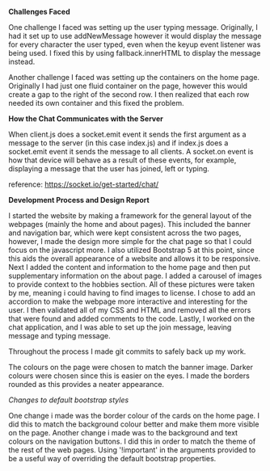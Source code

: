 **Challenges Faced**

One challenge I faced was setting up the user typing message. Originally, I had it set up to use addNewMessage however it would display the message for every character the user typed, even when the keyup event listener was being used. I fixed this by using fallback.innerHTML to display the message instead.

Another challenge I faced was setting up the containers on the home page. Originally I had just one fluid container on the page, however this would create a gap to the right of the second row. I then realized that each row needed its own container and this fixed the problem.

**How the Chat Communicates with the Server**

When client.js does a socket.emit event it sends the first argument as a message to the server (in this case index.js) and if index.js does a socket.emit event it sends the message to all clients. A socket.on event is how that device will behave as a result of these events, for example, displaying a message that the user has joined, left or typing.

reference: https://socket.io/get-started/chat/

**Development Process and Design Report**

I started the website by making a framework for the general layout of the webpages (mainly the home and about pages). This included the banner and navigation bar, which were kept consistent across the two pages, however, I made the design more simple for the chat page so that I could focus on the javascript more. I also utilized Bootstrap 5 at this point, since this aids the overall appearance of a website and allows it to be responsive. 
Next I added the content and information to the home page and then put supplementary information on the about page.
I added a carousel of images to provide context to the hobbies section. All of these pictures were taken by me, meaning i could having to find images to license. I chose to add an accordion to make the webpage more interactive and interesting for the user.
I then validated all of my CSS and HTML and removed all the errors that were found and added comments to the code.
Lastly, I worked on the chat application, and I was able to set up the join message, leaving message and typing message.

Throughout the process I made git commits to safely back up my work.

The colours on the page were chosen to match the banner image. Darker colours were chosen since this is easier on the eyes. I made the borders rounded as this provides a neater appearance.

*Changes to default bootstrap styles*

One change i made was the border colour of the cards on the home page. I did this to match the background colour better and make them more visible on the page.
Another change i made was to the background and text colours on the navigation buttons. I did this in order to match the theme of the rest of the web pages.
Using '!important' in the arguments provided to be a useful way of overriding the default bootstrap properties.